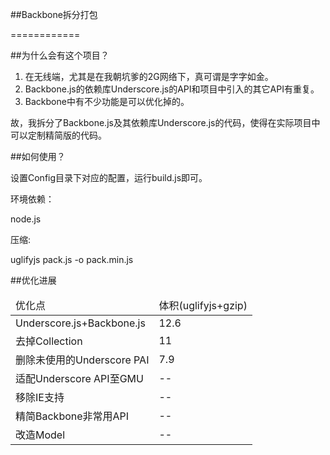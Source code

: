 ##Backbone拆分打包============##为什么会有这个项目？1. 在无线端，尤其是在我朝坑爹的2G网络下，真可谓是字字如金。2. Backbone.js的依赖库Underscore.js的API和项目中引入的其它API有重复。3. Backbone中有不少功能是可以优化掉的。故，我拆分了Backbone.js及其依赖库Underscore.js的代码，使得在实际项目中可以定制精简版的代码。##如何使用？设置Config目录下对应的配置，运行build.js即可。环境依赖：node.js压缩:uglifyjs pack.js -o pack.min.js##优化进展<table>    <thead>        <tr>            <td>优化点</td>            <td>体积(uglifyjs+gzip)</td>        </tr>    </thead>    <tbody>        <tr>            <td>Underscore.js+Backbone.js</td>            <td>12.6</td>        </tr>        <tr>            <td>去掉Collection</td>            <td>11</td>        </tr>        <tr>            <td>删除未使用的Underscore PAI</td>            <td>7.9</td>        </tr>        <tr>            <td>适配Underscore API至GMU</td>            <td> -- </td>        </tr>        <tr>            <td>移除IE支持</td>            <td> -- </td>        </tr>        <tr>            <td>精简Backbone非常用API</td>            <td> -- </td>        </tr>        <tr>            <td>改造Model</td>            <td> -- </td>        </tr>    </tbody></table>
